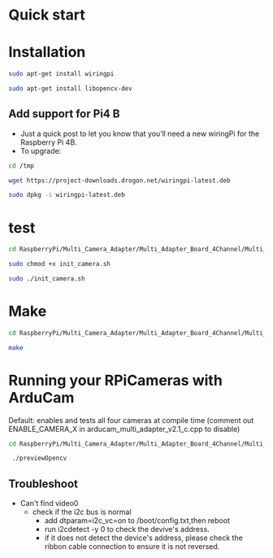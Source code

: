 # Quick start

# Installation
```Bash
sudo apt-get install wiringpi
```
```Bash
sudo apt-get install libopencv-dev
```

## Add support for Pi4 B
- Just a quick post to let you know that you’ll need a new wiringPi for the Raspberry Pi 4B.
- To upgrade:
```bash
cd /tmp
```
```bash
wget https://project-downloads.drogon.net/wiringpi-latest.deb
```
```bash
sudo dpkg -i wiringpi-latest.deb
```
# test
```Bash
cd RaspberryPi/Multi_Camera_Adapter/Multi_Adapter_Board_4Channel/Multi_Camera_Adapter_V2.2_C++/ 
```
```Bash
sudo chmod +x init_camera.sh
```
```Bash
sudo ./init_camera.sh
```
# Make
```Bash
cd RaspberryPi/Multi_Camera_Adapter/Multi_Adapter_Board_4Channel/Multi_Camera_Adapter_V2.2_C++/ 
```
```Bash
make 
```

# Running your RPiCameras with ArduCam
Default: enables and tests all four cameras at compile time (comment out ENABLE_CAMERA_X in arducam_multi_adapter_v2.1_c.cpp to disable)
```Bash
cd RaspberryPi/Multi_Camera_Adapter/Multi_Adapter_Board_4Channel/Multi_Camera_Adapter_V2.1_C++/ 
```
```Bash
 ./previewOpencv
```



## Troubleshoot
- Can't find video0 
	- check if the i2c bus is normal
		- add dtparam=i2c_vc=on to /boot/config.txt,then reboot 
		- run i2cdetect -y 0 to check the devive's address.
		- if it does not detect the device's address, please check the ribbon cable connection to ensure it is not reversed.
		
